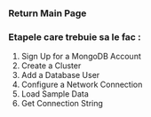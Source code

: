 ### Return Main Page

### Etapele care trebuie sa le fac :
1. Sign Up for a MongoDB Account
1. Create a Cluster
1. Add a Database User
1. Configure a Network Connection
1. Load Sample Data
1. Get Connection String